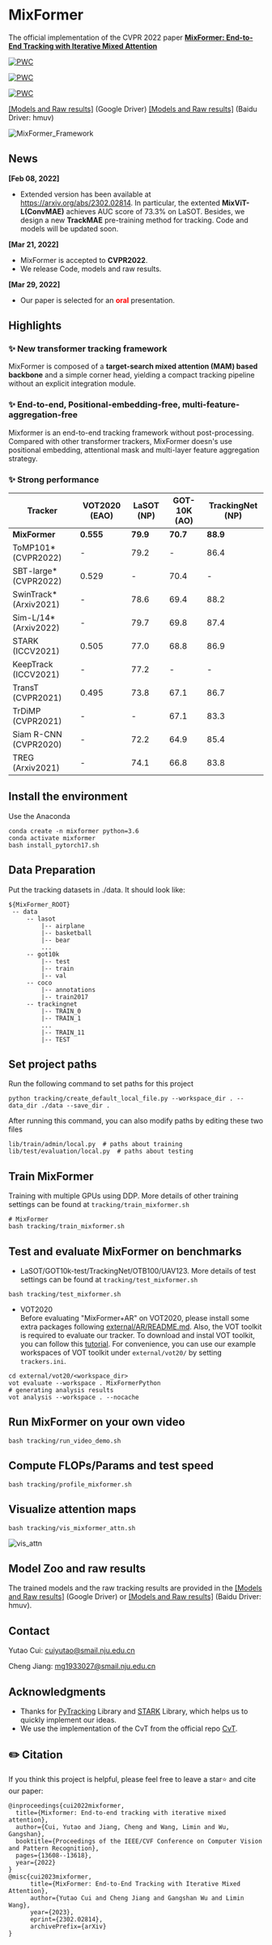# MixFormer

The official implementation of the CVPR 2022 paper [**MixFormer: End-to-End Tracking with Iterative Mixed Attention**](http://arxiv.org/abs/2203.11082)

[![PWC](https://img.shields.io/endpoint.svg?url=https://paperswithcode.com/badge/mixformer-end-to-end-tracking-with-iterative-2/visual-object-tracking-on-lasot)](https://paperswithcode.com/sota/visual-object-tracking-on-lasot?p=mixformer-end-to-end-tracking-with-iterative-2)

[![PWC](https://img.shields.io/endpoint.svg?url=https://paperswithcode.com/badge/mixformer-end-to-end-tracking-with-iterative-2/visual-object-tracking-on-trackingnet)](https://paperswithcode.com/sota/visual-object-tracking-on-trackingnet?p=mixformer-end-to-end-tracking-with-iterative-2)

[![PWC](https://img.shields.io/endpoint.svg?url=https://paperswithcode.com/badge/mixformer-end-to-end-tracking-with-iterative-2/visual-object-tracking-on-got-10k)](https://paperswithcode.com/sota/visual-object-tracking-on-got-10k?p=mixformer-end-to-end-tracking-with-iterative-2)

[[Models and Raw results]](https://drive.google.com/drive/folders/1wyeIs3ytYkmAtTXoVlLMkJ4aSTq5CBHq?usp=sharing) (Google Driver)  [[Models and Raw results]](https://pan.baidu.com/s/1k819gnFMav9t1-8ZhCo74w) (Baidu Driver: hmuv)


![MixFormer_Framework](tracking/mixformer_framework.png)

## News

**[Feb 08, 2022]**

- Extended version has been available at https://arxiv.org/abs/2302.02814. In particular, the extented **MixViT-L(ConvMAE)** achieves AUC score of 73.3% on LaSOT. Besides, we design a new **TrackMAE** pre-training method for tracking. Code and models will be updated soon.

**[Mar 21, 2022]**

- MixFormer is accepted to **CVPR2022**.
- We release Code, models and raw results.

**[Mar 29, 2022]**

- Our paper is selected for an <font color='red'> **oral** </font> presentation.


## Highlights
### :sparkles: New transformer tracking framework
MixFormer is composed of a **target-search mixed attention (MAM) based backbone** and a simple corner head, 
yielding a compact tracking pipeline without an explicit integration module.


### :sparkles: End-to-end, Positional-embedding-free, multi-feature-aggregation-free

Mixformer is an end-to-end tracking framework without post-processing. Compared with other transformer trackers, MixFormer
doesn's use positional embedding, attentional mask and multi-layer feature aggregation strategy.

### :sparkles: Strong performance
| Tracker | VOT2020 (EAO) | LaSOT (NP)| GOT-10K (AO)| TrackingNet (NP)|
|---|---|---|---|---|
|**MixFormer**|**0.555**|**79.9**|**70.7**|**88.9**|
ToMP101* (CVPR2022)|-|79.2|-|86.4|
|SBT-large* (CVPR2022)|0.529|-|70.4|-|
|SwinTrack* (Arxiv2021)|-|78.6|69.4|88.2|
|Sim-L/14* (Arxiv2022)|-|79.7|69.8|87.4|
|STARK (ICCV2021)|0.505|77.0|68.8|86.9|
|KeepTrack (ICCV2021)|-|77.2|-|-|
|TransT (CVPR2021)|0.495|73.8|67.1|86.7|
|TrDiMP (CVPR2021)|-|-|67.1|83.3|
|Siam R-CNN (CVPR2020)|-|72.2|64.9|85.4|
|TREG (Arxiv2021)|-|74.1|66.8|83.8|

## Install the environment
Use the Anaconda
```
conda create -n mixformer python=3.6
conda activate mixformer
bash install_pytorch17.sh
```

## Data Preparation
Put the tracking datasets in ./data. It should look like:
   ```
   ${MixFormer_ROOT}
    -- data
        -- lasot
            |-- airplane
            |-- basketball
            |-- bear
            ...
        -- got10k
            |-- test
            |-- train
            |-- val
        -- coco
            |-- annotations
            |-- train2017
        -- trackingnet
            |-- TRAIN_0
            |-- TRAIN_1
            ...
            |-- TRAIN_11
            |-- TEST
   ```
## Set project paths
Run the following command to set paths for this project
```
python tracking/create_default_local_file.py --workspace_dir . --data_dir ./data --save_dir .
```
After running this command, you can also modify paths by editing these two files
```
lib/train/admin/local.py  # paths about training
lib/test/evaluation/local.py  # paths about testing
```

## Train MixFormer
Training with multiple GPUs using DDP. More details of 
other training settings can be found at ```tracking/train_mixformer.sh```
```
# MixFormer
bash tracking/train_mixformer.sh
```

## Test and evaluate MixFormer on benchmarks

- LaSOT/GOT10k-test/TrackingNet/OTB100/UAV123. More details of 
test settings can be found at ```tracking/test_mixformer.sh```
```
bash tracking/test_mixformer.sh
```

- VOT2020  
Before evaluating "MixFormer+AR" on VOT2020, please install some extra packages following [external/AR/README.md](external/AR/README.md). Also, the VOT toolkit is required to evaluate our tracker. To download and instal VOT toolkit, you can follow this [tutorial](https://www.votchallenge.net/howto/tutorial_python.html). For convenience, you can use our example workspaces of VOT toolkit under ```external/vot20/``` by setting ```trackers.ini```.
```
cd external/vot20/<workspace_dir>
vot evaluate --workspace . MixFormerPython
# generating analysis results
vot analysis --workspace . --nocache
```

## Run MixFormer on your own video
```
bash tracking/run_video_demo.sh
```

## Compute FLOPs/Params and test speed
```
bash tracking/profile_mixformer.sh
```

## Visualize attention maps
```
bash tracking/vis_mixformer_attn.sh
```
![vis_attn](tracking/vis_attn.png)

## Model Zoo and raw results
The trained models and the raw tracking results are provided in the [[Models and Raw results]](https://drive.google.com/drive/folders/1wyeIs3ytYkmAtTXoVlLMkJ4aSTq5CBHq?usp=sharing) (Google Driver) or
[[Models and Raw results]](https://pan.baidu.com/s/1k819gnFMav9t1-8ZhCo74w) (Baidu Driver: hmuv).

## Contact
Yutao Cui: cuiyutao@smail.nju.edu.cn 

Cheng Jiang: mg1933027@smail.nju.edu.cn

## Acknowledgments
* Thanks for [PyTracking](https://github.com/visionml/pytracking) Library and [STARK](https://github.com/researchmm/Stark) Library, which helps us to quickly implement our ideas.
* We use the implementation of the CvT from the official repo [CvT](https://github.com/leoxiaobin/CvT).  

## ✏️ Citation

If you think this project is helpful, please feel free to leave a star⭐️ and cite our paper:

```
@inproceedings{cui2022mixformer,
  title={Mixformer: End-to-end tracking with iterative mixed attention},
  author={Cui, Yutao and Jiang, Cheng and Wang, Limin and Wu, Gangshan},
  booktitle={Proceedings of the IEEE/CVF Conference on Computer Vision and Pattern Recognition},
  pages={13608--13618},
  year={2022}
}
@misc{cui2023mixformer,
      title={MixFormer: End-to-End Tracking with Iterative Mixed Attention}, 
      author={Yutao Cui and Cheng Jiang and Gangshan Wu and Limin Wang},
      year={2023},
      eprint={2302.02814},
      archivePrefix={arXiv}
}
```
